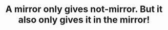 ---
title: A mirror only gives not-mirror. But it also only gives it in the mirror!
tags: nondual waking-up self
star: true
---